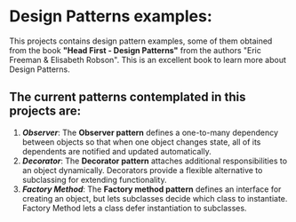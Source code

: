 # Design Patterns examples:
This projects contains design pattern examples, some of them obtained from the book **"Head First - Design Patterns"** from the authors "Eric Freeman & Elisabeth Robson".
This is an excellent book to learn more about Design Patterns.

## The current patterns contemplated in this projects are:
1. **_Observer_**: The **Observer pattern** defines a one-to-many dependency between objects so that when one object changes state, all of its dependents are notified and updated automatically.
2. **_Decorator_**: The **Decorator pattern** attaches additional responsibilities to an object dynamically. Decorators provide a flexible alternative to subclassing for extending functionality.
3. **_Factory Method_**: The **Factory method pattern** defines an interface for creating an object, but lets subclasses decide which class to instantiate. Factory Method lets a class defer instantiation to subclasses.